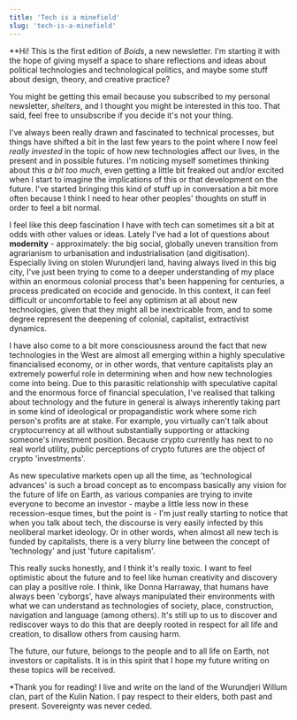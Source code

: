 ```yaml
---
title: 'Tech is a minefield'
slug: 'tech-is-a-minefield'
---
```


**Hi! This is the first edition of *Boids*, a new newsletter. I'm starting it with the hope of giving myself a space to share reflections and ideas about political technologies and technological politics, and maybe some stuff about design, theory, and creative practice?

 You might be getting this email because you subscribed to my personal newsletter, *shelters*, and I thought you might be interested in this too. That said, feel free to unsubscribe if you decide it's not your thing.

I've always been really drawn and fascinated to technical processes, but things have shifted a bit in the last few years to the point where I now feel *really invested* in the topic of how new technologies affect our lives, in the present and in possible futures. I'm noticing myself sometimes thinking about this *a bit too much*, even getting a little bit freaked out and/or excited when I start to imagine the implications of this or that development on the future. I've started bringing this kind of stuff up in conversation a bit more often because I think I need to hear other peoples' thoughts on stuff in order to feel a bit normal. 

I feel like this deep fascination I have with tech can sometimes sit a bit at odds with other values or ideas. Lately I've had a lot of questions about **modernity** - approximately: the big social, globally uneven transition from agrarianism to urbanisation and industrialisation (and digitisation). Especially living on stolen Wurundjeri land, having always lived in this big city, I've just been trying to come to a deeper understanding of my place within an enormous colonial process that's been happening for centuries, a process predicated on ecocide and genocide. In this context, it can feel difficult or uncomfortable to feel any optimism at all about new technologies, given that they might all be inextricable from, and to some degree represent the deepening of colonial, capitalist, extractivist dynamics. 

I have also come to a bit more consciousness around the fact that new technologies in the West are almost all emerging within a highly speculative financialised economy, or in other words, that venture capitalists play an extremely powerful role in determining when and how new technologies come into being. Due to this parasitic relationship with speculative capital and the enormous force of financial speculation, I've realised that talking about technology and the future in general is always inherently taking part in some kind of ideological or propagandistic work where some rich person's profits are at stake. For example, you virtually can't talk about cryptocurrency at all without substantially supporting or attacking someone's investment position. Because crypto currently has next to no real world utility, public perceptions of crypto futures are the object of crypto 'investments'.

As new speculative markets open up all the time, as 'technological advances' is such a broad concept as to encompass basically any vision for the future of life on Earth, as various companies are trying to invite everyone to become an investor - maybe a little less now in these recession-esque times, but the point is - I'm just really starting to notice that when you talk about tech, the discourse is very easily infected by this neoliberal market ideology. Or in other words, when almost all new tech is funded by capitalists, there is a very blurry line between the concept of 'technology' and just 'future capitalism'. 

This really sucks honestly, and I think it's really toxic. I want to feel optimistic about the future and to feel like human creativity and discovery can play a positive role. I think, like Donna Harraway, that humans have always been 'cyborgs', have always manipulated their environments with what we can understand as technologies of society, place, construction, navigation and language (among others). It's still up to us to discover and rediscover ways to do this that are deeply rooted in respect for all life and creation, to disallow others from causing harm. 

The future, our future, belongs to the people and to all life on Earth, not investors or capitalists. It is in this spirit that I hope my future writing on these topics will be received.

*Thank you for reading! I live and write on the land of the Wurundjeri Willum clan, part of the Kulin Nation. I pay respect to their elders, both past and present. Sovereignty was never ceded.